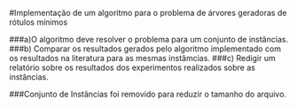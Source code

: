 #Implementação de um algoritmo para o problema de árvores geradoras de rótulos mínimos

###a)O algoritmo deve resolver o problema para um conjunto de instâncias.
###b) Comparar os resultados gerados pelo algoritmo implementado com os resultados na literatura para as mesmas instâmcias.
###c) Redigir um relatório sobre os resultados dos experimentos realizados sobre as instâncias.


###Conjunto de Instâncias foi removido para reduzir o tamanho do arquivo.